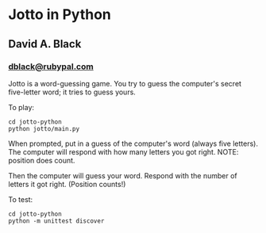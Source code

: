 # Jotto in Python
## David A. Black
### dblack@rubypal.com

Jotto is a word-guessing game. You try to guess the computer's secret five-letter word; it tries to guess yours. 

To play:

    cd jotto-python
    python jotto/main.py

When prompted, put in a guess of the computer's word (always five letters). The computer will respond with
how many letters you got right. NOTE: position does count. 

Then the computer will guess your word. Respond with the number of letters it got right. (Position counts!)

To test:

    cd jotto-python
    python -m unittest discover



